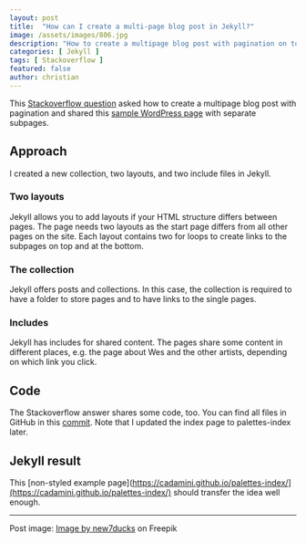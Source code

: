 ```yaml
---
layout: post
title:  "How can I create a multi-page blog post in Jekyll?"
image: /assets/images/806.jpg
description: "How to create a multipage blog post with pagination on top and at the bottom for a sample page with separate layouts for subpages."
categories: [ Jekyll ]
tags: [ Stackoverflow ]
featured: false
author: christian
---
```


This [Stackoverflow question](https://stackoverflow.com/questions/74813094/how-can-i-create-a-multi-page-blog-post-in-jekyll/74869733#comment132162516_74869733) asked how to create a multipage blog post with pagination and shared this [sample WordPress page](https://shayallenhill.com/ai-generated-palettes/) with separate subpages. 

## Approach

I created a new collection, two layouts, and two include files in Jekyll. 

### Two layouts

Jekyll allows you to add layouts if your HTML structure differs between pages. The page needs two layouts as the start page differs from all other pages on the site. Each layout contains two for loops to create links to the subpages on top and at the bottom. 

### The collection

Jekyll offers posts and collections. In this case, the collection is required to have a folder to store pages and to have links to the single pages.

### Includes

Jekyll has includes for shared content. The pages share some content in different places, e.g. the page about Wes and the other artists, depending on which link you click.

## Code

The Stackoverflow answer shares some code, too. You can find all files in GitHub in this [commit](https://github.com/cadamini/cadamini.github.io/commit/de2921161ad5748c68d99970bf40639245cc5572). Note that I updated the index page to palettes-index later.

## Jekyll result 

This [non-styled example page](https://cadamini.github.io/palettes-index/](https://cadamini.github.io/palettes-index/) should transfer the idea well enough.

---

Post image: <a href="https://www.freepik.com/free-vector/blue-round-modern-annual-report-template_1111040.htm#query=cover&position=2&from_view=keyword">Image by new7ducks</a> on Freepik
